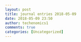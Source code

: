 ```yaml
---
layout: post
title: journal entries 2018-05-09
date: 2018-05-09 23:50
author: techenomics1
comments: true
categories: [Uncategorized]
---
```


